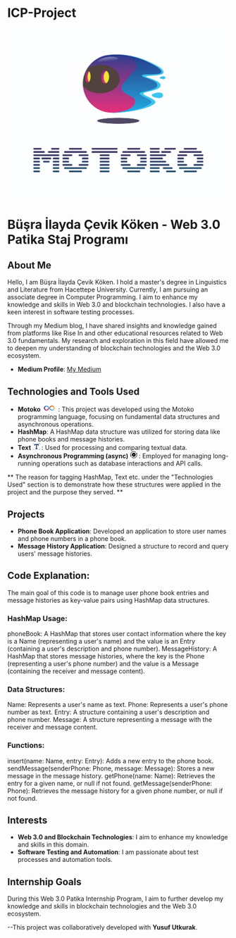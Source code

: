 # ICP-Project
![Tech Image](https://github.com/Bilaydacevik/pic/blob/main/5ab53a3b0fb2c1d9de26918ca2f6c7f0063576fc.jpeg?raw=true)

# Büşra İlayda Çevik Köken - Web 3.0 Patika Staj Programı

## About Me

Hello, I am Büşra İlayda Çevik Köken. I hold a master's degree in Linguistics and Literature from Hacettepe University. Currently, I am pursuing an associate degree in Computer Programming. I aim to enhance my knowledge and skills in Web 3.0 and blockchain technologies. I also have a keen interest in software testing processes.

Through my Medium blog, I have shared insights and knowledge gained from platforms like Rise In and other educational resources related to Web 3.0 fundamentals. My research and exploration in this field have allowed me to deepen my understanding of blockchain technologies and the Web 3.0 ecosystem. 
- **Medium Profile**: [My Medium](https://medium.com/@bilaydacevik)

## Technologies and Tools Used

- **Motoko** ![Motoko Icon](https://github.com/Bilaydacevik/pic/blob/main/58923d00-c035-11ea-9e9b-d58c94de5cff%20(1).png?raw=true) : This project was developed using the Motoko programming language, focusing on fundamental data structures and asynchronous operations.
- **HashMap**: A HashMap data structure was utilized for storing data like phone books and message histories.
- **Text** ![Text Icon](https://github.com/Bilaydacevik/pic/blob/main/text%20(1).png?raw=true) : Used for processing and comparing textual data.
- **Asynchronous Programming (async)** ![Async Icon](https://github.com/Bilaydacevik/pic/blob/main/play-button_1142354%20(3).png?raw=true)
 : Employed for managing long-running operations such as database interactions and API calls.


** The reason for tagging HashMap, Text etc. under the "Technologies Used" section is to demonstrate how these structures were applied in the project and the purpose they served. **



## Projects

- **Phone Book Application**: Developed an application to store user names and phone numbers in a phone book.
- **Message History Application**: Designed a structure to record and query users' message histories.

## Code Explanation:
The main goal of this code is to manage user phone book entries and message histories as key-value pairs using HashMap data structures.

### HashMap Usage:

phoneBook: A HashMap that stores user contact information where the key is a Name (representing a user's name) and the value is an Entry (containing a user's description and phone number).
MessageHistory: A HashMap that stores message histories, where the key is the Phone (representing a user's phone number) and the value is a Message (containing the receiver and message content).

### Data Structures:
Name: Represents a user's name as text.
Phone: Represents a user's phone number as text.
Entry: A structure containing a user's description and phone number.
Message: A structure representing a message with the receiver and message content.

### Functions:
insert(name: Name, entry: Entry): Adds a new entry to the phone book.
sendMessage(senderPhone: Phone, message: Message): Stores a new message in the message history.
getPhone(name: Name): Retrieves the entry for a given name, or null if not found.
getMessage(senderPhone: Phone): Retrieves the message history for a given phone number, or null if not found.

## Interests

- **Web 3.0 and Blockchain Technologies**: I aim to enhance my knowledge and skills in this domain.
- **Software Testing and Automation**: I am passionate about test processes and automation tools.

## Internship Goals

During this Web 3.0 Patika Internship Program, I aim to further develop my knowledge and skills in blockchain technologies and the Web 3.0 ecosystem. 




--This project was collaboratively developed with **Yusuf Utkurak**.



